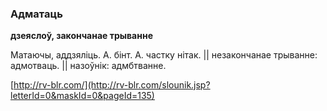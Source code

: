 ### Адматаць
**дзеяслоў, закончанае трыванне**

Матаючы, аддзяліць. А. бінт. А. частку нітак. || незакончанае трыванне: адмотваць. || назоўнік: адмбтванне.

<a rel="author">[http://rv-blr.com/](http://rv-blr.com/slounik.jsp?letterId=0&maskId=0&pageId=135)</a>
